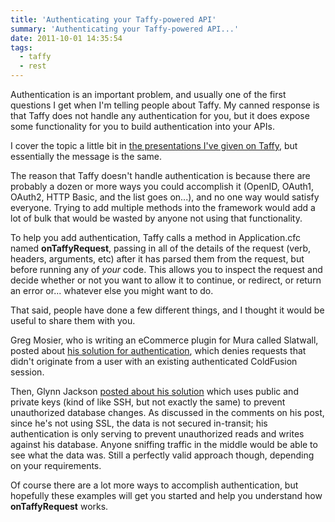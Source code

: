 ```yaml
---
title: 'Authenticating your Taffy-powered API'
summary: 'Authenticating your Taffy-powered API...'
date: 2011-10-01 14:35:54
tags:
  - taffy
  - rest
---
```


Authentication is an important problem, and usually one of the first questions I get when I'm telling people about Taffy. My canned response is that Taffy does not handle any authentication for you, but it does expose some functionality for you to build authentication into your APIs.

I cover the topic a little bit in [the presentations I've given on Taffy](../My-cfObjective-2011-Slides-Notes/), but essentially the message is the same.

The reason that Taffy doesn't handle authentication is because there are probably a dozen or more ways you could accomplish it (OpenID, OAuth1, OAuth2, HTTP Basic, and the list goes on...), and no one way would satisfy everyone. Trying to add multiple methods into the framework would add a lot of bulk that would be wasted by anyone not using that functionality.

To help you add authentication, Taffy calls a method in Application.cfc named **onTaffyRequest**, passing in all of the details of the request (verb, headers, arguments, etc) after it has parsed them from the request, but before running any of _your_ code. This allows you to inspect the request and decide whether or not you want to allow it to continue, or redirect, or return an error or... whatever else you might want to do.

That said, people have done a few different things, and I thought it would be useful to share them with you.

Greg Mosier, who is writing an eCommerce plugin for Mura called Slatwall, posted about [his solution for authentication](http://www.gregmoser.com/blog/ajax-authentication-with-taffy-rest-api/), which denies requests that didn't originate from a user with an existing authenticated ColdFusion session.

Then, Glynn Jackson [posted about his solution](http://www.cfcoffee.co.uk/index.cfm/2011/9/22/API-Authentication-with-Taffy) which uses public and private keys (kind of like SSH, but not exactly the same) to prevent unauthorized database changes. As discussed in the comments on his post, since he's not using SSL, the data is not secured in-transit; his authentication is only serving to prevent unauthorized reads and writes against his database. Anyone sniffing traffic in the middle would be able to see what the data was. Still a perfectly valid approach though, depending on your requirements.

Of course there are a lot more ways to accomplish authentication, but hopefully these examples will get you started and help you understand how **onTaffyRequest** works.
